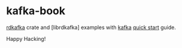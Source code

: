 # kafka-book

[rdkafka] crate and [librdkafka] examples with [kafka] [quick start] guide.

[kafka]: https://kafka.apache.org
[rdkafka]: https://lib.rs/crates/rdkafka
[llbrdkafka]: https://github.com/edenhill/librdkafka
[quick start]: https://kafka.apache.org/quickstart

Happy Hacking!
